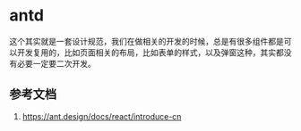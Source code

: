 # antd
这个其实就是一套设计规范，我们在做相关的开发的时候，总是有很多组件都是可以开发复用的，比如页面相关的布局，比如表单的样式，以及弹窗这种，其实都没有必要一定要二次开发。


## 参考文档
1. <https://ant.design/docs/react/introduce-cn>
